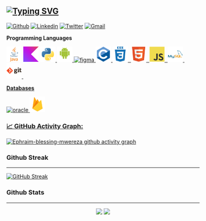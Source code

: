 
[![Typing SVG](https://readme-typing-svg.demolab.com?font=Dancing+Script&weight=900&size=24&duration=3000&pause=840&color=F8F8F8FF&background=000000FF&vCenter=true&width=1000&height=83&lines=Hello%2C+This+is+Ephraim+Blessing+Mwereza;I+am+a+passionate+Software+%26+Machine+Learning+Developer;Interested+in+gaining+new+knowledge+in+tech)](https://git.io/typing-svg)
----------------------------------------------------------------------------------------------------------------------------
[![Github](https://img.shields.io/badge/-Github-000?style=flat&logo=Github&logoColor=white)](https://github.com/Ephraim-blessing-mwereza)
[![Linkedin](https://img.shields.io/badge/-LinkedIn-blue?style=flat&logo=Linkedin&logoColor=white)](https://www.linkedin.com/in/ephraim-mwereza-9675981a4)
[![Twitter](https://img.shields.io/badge/-Twitter-1ca0f1?style=flat-square&labelColor=1ca0f1&logo=twitter&logoColor=white&link=https://twitter.com/BlessingMwereza)](https://twitter.com/BlessingMwereza)
[![Gmail](https://img.shields.io/badge/-Gmail-c14438?style=flat&logo=Gmail&logoColor=white)](mailto:blessingmwereza@gmail.com)


**Programming Languages**

<img title="Java" alt="Java" width="40px" src="https://raw.githubusercontent.com/github/explore/master/topics/java/java.png" /> <img title="Kotlin" alt="kotlin" width="40px" src="https://raw.githubusercontent.com/github/explore/master/topics/kotlin/kotlin.png" /> 
<a href="https://www.python.org" target="_blank"> <img title="Python" src="https://raw.githubusercontent.com/devicons/devicon/master/icons/python/python-original.svg" alt="python" width="40" height="40"/> </a> 
<a href="https://developer.android.com" target="_blank"> <img title="android" src="https://raw.githubusercontent.com/devicons/devicon/master/icons/android/android-original-wordmark.svg" alt="android" width="40" height="40"/><a href="https://www.figma.com/" target="_blank"> <img title="Figma" src="https://www.vectorlogo.zone/logos/figma/figma-icon.svg" alt="figma" width="40" height="40"/> </a>
</a> <a href="https://www.cprogramming.com/" target="_blank"> <img title="C" src="https://raw.githubusercontent.com/devicons/devicon/master/icons/c/c-original.svg" alt="c" width="40" height="40"/> <img src="https://github.com/devicons/devicon/blob/master/icons/css3/css3-plain-wordmark.svg"  title="CSS3" alt="CSS" width="40" height="40"/>&nbsp; <img src="https://github.com/devicons/devicon/blob/master/icons/html5/html5-original.svg" title="HTML5" alt="HTML" width="40" height="40"/>&nbsp;
  <img src="https://github.com/devicons/devicon/blob/master/icons/javascript/javascript-original.svg" title="JavaScript" alt="JavaScript" width="40" height="40"/>&nbsp; <img src="https://github.com/devicons/devicon/blob/master/icons/mysql/mysql-original-wordmark.svg" title="MySQL"  alt="MySQL" width="40" height="40"/>&nbsp; <img src="https://github.com/devicons/devicon/blob/master/icons/git/git-original-wordmark.svg" title="Git" alt="Git" width="40" height="40"/>&nbsp; 
<br>

**Databases**

<img title="Oracle" alt="oracle" width="45px" src="https://download.logo.wine/logo/Oracle_Database/Oracle_Database-Logo.wine.png"> <img title="Firebase" alt="Firebase" width="40px" src="https://raw.githubusercontent.com/github/explore/master/topics/firebase/firebase.png"> <br>


### 📈 GitHub Activity Graph:
[![Ephraim-blessing-mwereza github activity graph](https://github-readme-activity-graph.cyclic.app/graph?username=Ephraim-blessing-mwereza&theme=github-compact)](https://github.com/Ephraim-blessing-mwereza/github-readme-activity-graph)

### Github Streak
----------------------------------------------------------------------------------------------------------------------------
[![GitHub Streak](https://github-readme-streak-stats.herokuapp.com?user=Ephraim-blessing-mwereza&theme=radical&hide_border=true)](https://git.io/streak-stats)

### Github Stats
----------------------------------------------------------------------------------------------------------------------------
<p align = "center">
  <img  src = "https://github-readme-stats.vercel.app/api?username=Ephraim-blessing-mwereza&show_icons=true&theme=radical&line_height=27">
  <img src = "https://github-readme-stats.vercel.app/api/top-langs/?username=Ephraim-blessing-mwereza&hide=dart,django,javascript,html,css,scss,pythonless&theme=radical">
</p>

